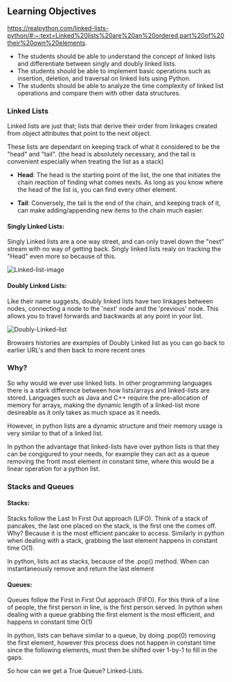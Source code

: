 ## Learning Objectives

https://realpython.com/linked-lists-python/#:~:text=Linked%20lists%20are%20an%20ordered,part%20of%20their%20own%20elements.

- The students should be able to understand the concept of linked lists and differentiate between singly and doubly linked lists.
- The students should be able to implement basic operations such as insertion, deletion, and traversal on linked lists using Python.
- The students should be able to analyze the time complexity of linked list operations and compare them with other data structures.


### Linked Lists

Linked lists are just that; lists that derive their order from linkages created from object attributes that point to the next object.

These lists are dependant on keeping track of what it considered to be the "head" and "tail". (the head is absolutely necessary, and the tail is convenient especially when treating the list as a stack)

- **Head**: The head is the starting point of the list, the one that initiates the chain reaction of finding what comes nexts. As long as you know where the head of the list is, you can find every other element.

- **Tail**: Conversely, the tail is the end of the chain, and keeping track of it, can make adding/appending new items to the chain much easier.

#### Singly Linked Lists:
Singly Linked lists are a one way street, and can only travel down the "next" stream with no way of getting back. Singly linked lists realy on tracking the "Head" even more so because of this.

![Linked-list-image](https://media.geeksforgeeks.org/wp-content/uploads/singly-linkedlist.png)

#### Doubly Linked Lists:
Like their name suggests, doubly linked lists have two linkages between nodes, connecting a node to the 'next' node and the 'previous' node. This allows you to travel forwards and backwards at any point in your list.

![Doubly-Linked-list](https://media.geeksforgeeks.org/wp-content/cdn-uploads/gq/2014/03/DLL1.png)

Browsers histories are examples of Doubly Linked list as you can go back to earlier URL's and then back to more recent ones

### Why?
So why would we ever use linked lists. In other programming languages there is a stark difference between how lists/arrays and linked-lists are stored. Languages such as Java and C++ require the pre-allocation of memory for arrays, making the dynamic length of a linked-list more desireable as it only takes as much space as it needs. 

However, in python lists are a dynamic structure and their memory usage is very similar to that of a linked list.

In python the advantage that linked-lists have over python lists is that they can be congigured to your needs, for example they can act as a queue removing the front most element in constant time, where this would be a linear operation for a python list.

### Stacks and Queues

#### Stacks: 
Stacks follow the Last In First Out approach (LIFO). Think of a stack of pancakes, the last one placed on the stack, is the first one the comes off. Why? Because it is the most efficient pancake to access. Similarly in python when dealing with a stack, grabbing the last element happens in constant time O(1).

In python, lists act as stacks, because of the .pop() method. When can instantaneously remove and return the last element

#### Queues:
Queues follow the First in First Out approach (FIFO). For this think of a line of people, the first person in line, is the first person served. In python when dealing with a queue grabbing the first element is the most efficient, and happens in constant time O(1)

In python, lists can behave similar to a queue, by doing .pop(0) removing the first element, however this process does not happen in constant time since the following elements, must then be shifted over 1-by-1 to fill in the gaps.

So how can we get a True Queue? Linked-Lists.